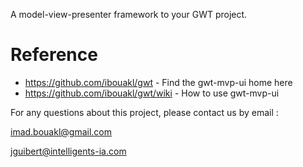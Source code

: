

A model-view-presenter framework to  your GWT project.



# Reference
   * https://github.com/ibouakl/gwt - Find the gwt-mvp-ui home here
   * https://github.com/ibouakl/gwt/wiki - How to use gwt-mvp-ui

For any questions about this project, please contact us by email :

imad.bouakl@gmail.com

jguibert@intelligents-ia.com
